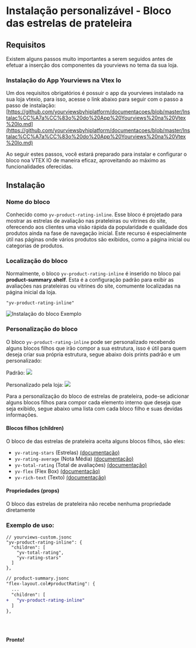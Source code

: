 # Instalação personalizável - Bloco das estrelas de prateleira

## Requisitos

Existem alguns passos muito importantes a serem seguidos antes de efetuar a inserção dos componentes da yourviews no tema da sua loja.

### Instalação do App Yourviews na Vtex Io

Um dos requisitos obrigatórios é possuir o app da yourviews instalado na sua loja vtexio, para isso, acesse o link abaixo para seguir com o passo a passo de instalação:
[https://github.com/yourviewsbyhiplatform/documentacoes/blob/master/Instalac%CC%A7a%CC%83o%20do%20App%20Yourviews%20na%20Vtex%20Io.md](https://github.com/yourviewsbyhiplatform/documentacoes/blob/master/Instalac%CC%A7a%CC%83o%20do%20App%20Yourviews%20na%20Vtex%20Io.md)
 
Ao seguir estes passos, você estará preparado para instalar e configurar o bloco noa VTEX IO de maneira eficaz, aproveitando ao máximo as funcionalidades oferecidas. 
 
## Instalação

### Nome do bloco

Conhecido como `yv-product-rating-inline`. Esse bloco é projetado para mostrar as estrelas de avaliação nas prateleiras ou vitrines do site, oferecendo aos clientes uma visão rápida da popularidade e qualidade dos produtos ainda na fase de navegação inicial. Este recurso é especialmente útil nas páginas onde vários produtos são exibidos, como a página inicial ou categorias de produtos.

### Localização do bloco

Normalmente, o bloco `yv-product-rating-inline` é inserido no bloco pai **product-summary.shelf**. Esta é a configuração padrão para exibir as avaliações nas prateleiras ou vitrines do site, comumente localizadas na página inicial da loja.
```
"yv-product-rating-inline"
```

![Instalação do bloco Exemplo](https://yv-misc.s3.us-east-1.amazonaws.com/help/yv-help-docs/76%20-%20productSummary.png)

### Personalização do bloco

O bloco `yv-product-rating-inline` pode ser personalizado recebendo alguns blocos filhos que irão compor a sua estrutura, isso é útil para quem deseja criar sua própria estrutura, segue abaixo dois prints padrão e um personalizado:

Padrão:
![](https://i.imgur.com/8HOy0DJ.png)

Personalizado pela loja:
![](https://i.imgur.com/tIKdxE7.png)

Para a personalização do bloco de estrelas de prateleira, pode-se adicionar alguns blocos filhos para compor cada elemento interno que deseja que seja exibido, segue abaixo uma lista com cada bloco filho e suas devidas informações.

#### Blocos filhos (children)

O bloco de das estrelas de prateleira aceita alguns blocos filhos, são eles:

 - `yv-rating-stars` (Estrelas) [(documentação)](https://github.com/yourviewsbyhiplatform/documentacoes/blob/master/Blocos%20Filhos%20-%20Estrelas.md)
 - `yv-rating-average` (Nota Média) [(documentação)](https://github.com/yourviewsbyhiplatform/documentacoes/blob/master/Blocos%20Filhos%20-%20Nota%20M%C3%A9dia.md)
 - `yv-total-rating` (Total de avaliações) [(documentação)](https://github.com/yourviewsbyhiplatform/documentacoes/blob/master/Blocos%20Filhos%20-%20Total%20de%20Avalia%C3%A7%C3%B5es.md)
 - `yv-flex` (Flex Box) [(documentação)](https://github.com/yourviewsbyhiplatform/documentacoes/blob/master/Blocos%20Filhos%20-%20Flex%20Box.md)
 - `yv-rich-text` (Texto) [(documentação)](https://github.com/yourviewsbyhiplatform/documentacoes/blob/master/Blocos%20Filhos%20-%20Texto.md)

#### Propriedades (props)

O bloco das estrelas de prateleira não recebe nenhuma propriedade diretamente

### Exemplo de uso:

```jsonc
// yourviews-custom.jsonc
"yv-product-rating-inline": {
  "children": [
    "yv-total-rating", 
	"yv-rating-stars"
  ]
},
```
```diff
// product-summary.jsonc
"flex-layout.col#productRating": {
  ...
  "children": [
+   "yv-product-rating-inline"
  ]
},
```

<br>
<br>

**Pronto!**
<!--stackedit_data:
eyJoaXN0b3J5IjpbODI1ODY2NzU3LDQyNTU2MDUxMV19
-->